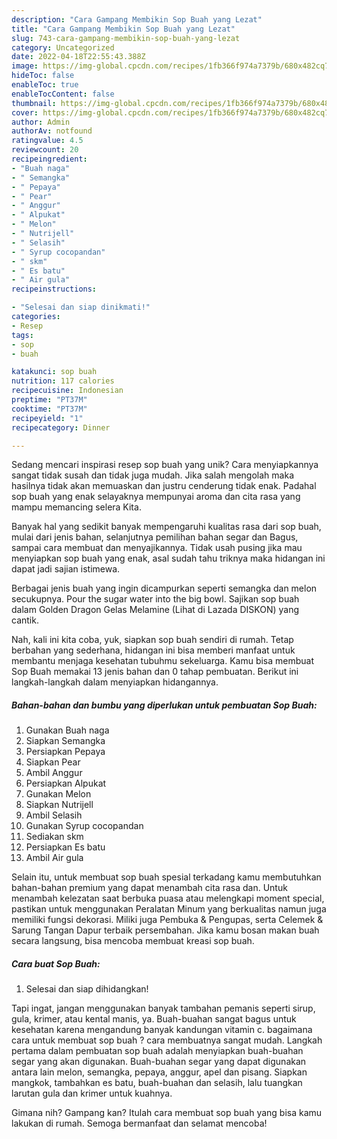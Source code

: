 ```yaml
---
description: "Cara Gampang Membikin Sop Buah yang Lezat"
title: "Cara Gampang Membikin Sop Buah yang Lezat"
slug: 743-cara-gampang-membikin-sop-buah-yang-lezat
category: Uncategorized
date: 2022-04-18T22:55:43.388Z
image: https://img-global.cpcdn.com/recipes/1fb366f974a7379b/680x482cq70/sop-buah-foto-resep-utama.jpg
hideToc: false
enableToc: true
enableTocContent: false
thumbnail: https://img-global.cpcdn.com/recipes/1fb366f974a7379b/680x482cq70/sop-buah-foto-resep-utama.jpg
cover: https://img-global.cpcdn.com/recipes/1fb366f974a7379b/680x482cq70/sop-buah-foto-resep-utama.jpg
author: Admin
authorAv: notfound
ratingvalue: 4.5
reviewcount: 20
recipeingredient:
- "Buah naga"
- " Semangka"
- " Pepaya"
- " Pear"
- " Anggur"
- " Alpukat"
- " Melon"
- " Nutrijell"
- " Selasih"
- " Syrup cocopandan"
- " skm"
- " Es batu"
- " Air gula"
recipeinstructions:

- "Selesai dan siap dinikmati!"
categories:
- Resep
tags:
- sop
- buah

katakunci: sop buah 
nutrition: 117 calories
recipecuisine: Indonesian
preptime: "PT37M"
cooktime: "PT37M"
recipeyield: "1"
recipecategory: Dinner

---
```





Sedang mencari inspirasi resep sop buah yang unik? Cara menyiapkannya sangat tidak susah dan tidak juga mudah. Jika salah mengolah maka hasilnya tidak akan memuaskan dan justru cenderung tidak enak. Padahal sop buah yang enak selayaknya mempunyai aroma dan cita rasa yang mampu memancing selera Kita.





Banyak hal yang sedikit banyak mempengaruhi kualitas rasa dari sop buah, mulai dari jenis bahan, selanjutnya pemilihan bahan segar dan Bagus, sampai cara membuat dan menyajikannya. Tidak usah pusing jika mau menyiapkan sop buah yang enak,      asal sudah tahu triknya maka hidangan ini dapat jadi sajian istimewa.














Berbagai jenis buah yang ingin dicampurkan seperti semangka dan melon secukupnya. Pour the sugar water into the big bowl. Sajikan sop buah dalam Golden Dragon Gelas Melamine (Lihat di Lazada DISKON) yang cantik.






Nah, kali ini kita coba, yuk, siapkan sop buah sendiri di rumah. Tetap berbahan yang sederhana, hidangan ini bisa memberi manfaat untuk membantu menjaga kesehatan tubuhmu sekeluarga. Kamu bisa membuat Sop Buah memakai 13 jenis bahan dan 0 tahap pembuatan. Berikut ini langkah-langkah dalam menyiapkan hidangannya.

<!--inarticleads1-->

##### Bahan-bahan dan bumbu yang diperlukan untuk pembuatan Sop Buah:

1. Gunakan Buah naga
1. Siapkan  Semangka
1. Persiapkan  Pepaya
1. Siapkan  Pear
1. Ambil  Anggur
1. Persiapkan  Alpukat
1. Gunakan  Melon
1. Siapkan  Nutrijell
1. Ambil  Selasih
1. Gunakan  Syrup cocopandan
1. Sediakan  skm
1. Persiapkan  Es batu
1. Ambil  Air gula


Selain itu, untuk membuat sop buah spesial terkadang kamu membutuhkan bahan-bahan premium yang dapat menambah cita rasa dan. Untuk menambah kelezatan saat berbuka puasa atau melengkapi moment special, pastikan untuk menggunakan Peralatan Minum yang berkualitas namun juga memiliki fungsi dekorasi. Miliki juga Pembuka &amp; Pengupas, serta Celemek &amp; Sarung Tangan Dapur terbaik persembahan. Jika kamu bosan makan buah secara langsung, bisa mencoba membuat kreasi sop buah. 

<!--inarticleads2-->

##### Cara buat Sop Buah:


1. Selesai dan siap dihidangkan!

Tapi ingat, jangan menggunakan banyak tambahan pemanis seperti sirup, gula, krimer, atau kental manis, ya. Buah-buahan sangat bagus untuk kesehatan karena mengandung banyak kandungan vitamin c. bagaimana cara untuk membuat sop buah ? cara membuatnya sangat mudah. Langkah pertama dalam pembuatan sop buah adalah menyiapkan buah-buahan segar yang akan digunakan. Buah-buahan segar yang dapat digunakan antara lain melon, semangka, pepaya, anggur, apel dan pisang. Siapkan mangkok, tambahkan es batu, buah-buahan dan selasih, lalu tuangkan larutan gula dan krimer untuk kuahnya. 

Gimana nih? Gampang kan? Itulah cara membuat sop buah yang bisa kamu lakukan di rumah. Semoga bermanfaat dan selamat mencoba!
